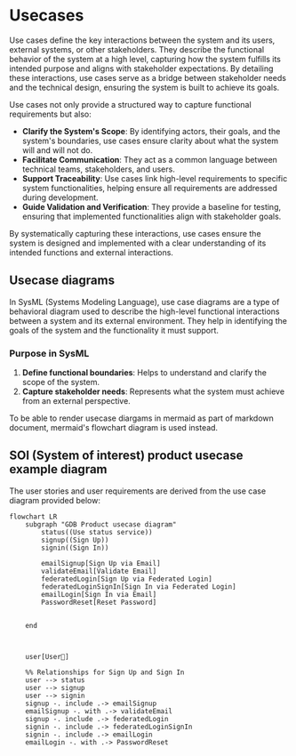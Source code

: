 # Usecases

Use cases define the key interactions between the system and its users, external systems, or other stakeholders. They describe the functional behavior of the system at a high level, capturing how the system fulfills its intended purpose and aligns with stakeholder expectations. By detailing these interactions, use cases serve as a bridge between stakeholder needs and the technical design, ensuring the system is built to achieve its goals.

Use cases not only provide a structured way to capture functional requirements but also:
- **Clarify the System's Scope**: By identifying actors, their goals, and the system's boundaries, use cases ensure clarity about what the system will and will not do.
- **Facilitate Communication**: They act as a common language between technical teams, stakeholders, and users.
- **Support Traceability**: Use cases link high-level requirements to specific system functionalities, helping ensure all requirements are addressed during development.
- **Guide Validation and Verification**: They provide a baseline for testing, ensuring that implemented functionalities align with stakeholder goals.

By systematically capturing these interactions, use cases ensure the system is designed and implemented with a clear understanding of its intended functions and external interactions.

## Usecase diagrams

In SysML (Systems Modeling Language), use case diagrams are a type of behavioral diagram used to describe the high-level functional interactions between a system and its external environment. 
They help in identifying the goals of the system and the functionality it must support.

### Purpose in SysML
1. **Define functional boundaries**: Helps to understand and clarify the scope of the system.
2. **Capture stakeholder needs**: Represents what the system must achieve from an external perspective.

To be able to render usecase diargams in mermaid as part of markdown document, mermaid's flowchart diagram is used instead.


## SOI (System of interest) product usecase example diagram

The user stories and user requirements are derived from the use case diagram provided below:
```mermaid
flowchart LR
    subgraph "GDB Product usecase diagram"
        status((Use status service))
        signup((Sign Up))
        signin((Sign In))

        emailSignup[Sign Up via Email]
        validateEmail[Validate Email]
        federatedLogin[Sign Up via Federated Login]
        federatedLoginSignIn[Sign In via Federated Login]
        emailLogin[Sign In via Email]
        PasswordReset[Reset Password]

         
    end


                
    user[User👤]

    %% Relationships for Sign Up and Sign In
    user --> status
    user --> signup
    user --> signin
    signup -. include .-> emailSignup
    emailSignup -. with .-> validateEmail
    signup -. include .-> federatedLogin
    signin -. include .-> federatedLoginSignIn
    signin -. include .-> emailLogin
    emailLogin -. with .-> PasswordReset
```


